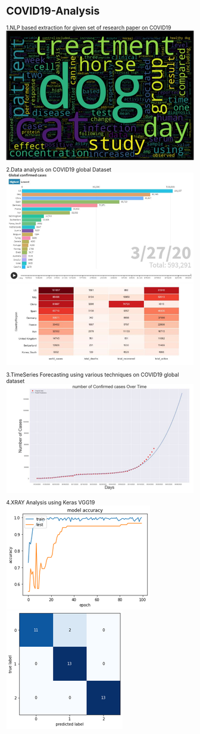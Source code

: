 # COVID19-Analysis

1.NLP based extraction for given set of research paper on COVID19
![NLP based extraction for given set of research paper on COVID19](https://github.com/Crispyjones7387/COVID19-Analysis/blob/master/word%20cloud.JPG)

2.Data analysis on COVID19 global Dataset
![Data analysis on COVID19 global Dataset](https://github.com/Crispyjones7387/COVID19-Analysis/blob/master/Data%20analytics/analysis1.JPG)
![Data analysis on COVID19 global Dataset](https://github.com/Crispyjones7387/COVID19-Analysis/blob/master/Data%20analytics/analysis2.JPG)


3.TimeSeries Forecasting using various techniques on COVID19 global dataset
![TimeSeries Forecasting on COVID19 global dataset](https://github.com/Crispyjones7387/COVID19-Analysis/blob/master/Time%20series%20forecasting/fit.JPG)


4.XRAY Analysis using Keras VGG19
![XRAY Analysis using Keras VGG19](https://github.com/Crispyjones7387/COVID19-Analysis/blob/master/XRAY%20Analysis%20using%20VGG19/Training%20Accuracy.png)
![XRAY Analysis using Keras VGG190](https://github.com/Crispyjones7387/COVID19-Analysis/blob/master/XRAY%20Analysis%20using%20VGG19/Training%20Loss.png)

